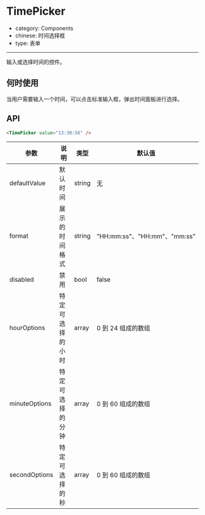 TimePicker
==========

-	category: Components
-	chinese: 时间选择框
-	type: 表单

---

输入或选择时间的控件。

何时使用
--------

当用户需要输入一个时间，可以点击标准输入框，弹出时间面板进行选择。

API
---

```html
<TimePicker value="13:30:56" />
```

| 参数          | 说明                                                          | 类型     | 默认值                                                          |
|---------------|---------------------------------------------------------------|----------|-----------------------------------------------------------------|
| defaultValue  | 默认时间                                                      | string   | 无                                                              |
| format        | 展示的时间格式                                                | string   | "HH:mm:ss"、"HH:mm"、"mm:ss"                                                      |
| disabled      | 禁用                                                          | bool     | false                                                           |
| hourOptions   | 特定可选择的小时 | array | 0 到 24 组成的数组 |
| minuteOptions   | 特定可选择的分钟 | array | 0 到 60 组成的数组 |
| secondOptions   | 特定可选择的秒 | array | 0 到 60 组成的数组 |

<style> .code-box-demo .ant-timepicker-picker { margin: 0 12px 12px 0; }</style>
